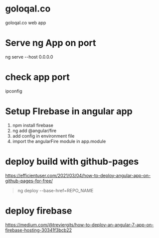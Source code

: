 # goloqal.co
goloqal.co web app

# Serve ng App on port
ng serve --host 0.0.0.0

# check app port
ipconfig
<!-- 192.168.0.109:4200 -->

# Setup FIrebase in angular app
1. npm install firebase
2. ng add @angular/fire
3. add config in environment file
4. import the angularFire module in app.module

# deploy build with github-pages
https://efficientuser.com/2021/03/04/how-to-deploy-angular-app-on-github-pages-for-free/

> ng deploy --base-href=REPO_NAME

# deploy firebase
https://medium.com/@treviergits/how-to-deploy-an-angular-7-app-on-firebase-hosting-30341f3bcb22